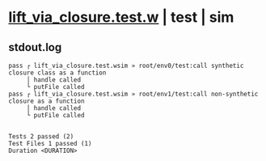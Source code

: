# [lift_via_closure.test.w](../../../../../examples/tests/valid/lift_via_closure.test.w) | test | sim

## stdout.log
```log
pass ┌ lift_via_closure.test.wsim » root/env0/test:call synthetic closure class as a function
     │ handle called
     └ putFile called
pass ┌ lift_via_closure.test.wsim » root/env1/test:call non-synthetic closure as a function  
     │ handle called
     └ putFile called
 
 
Tests 2 passed (2)
Test Files 1 passed (1)
Duration <DURATION>
```

